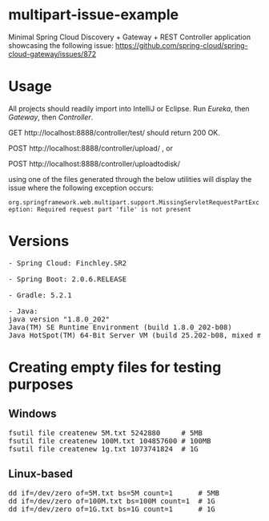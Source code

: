 # multipart-issue-example
Minimal Spring Cloud Discovery + Gateway + REST Controller application showcasing the following issue: https://github.com/spring-cloud/spring-cloud-gateway/issues/872

# Usage

All projects should readily import into IntelliJ or Eclipse. Run *Eureka*, then *Gateway*, then *Controller*.

GET http://localhost:8888/controller/test/ should return 200 OK.

POST http://localhost:8888/controller/upload/ , or

POST http://localhost:8888/controller/uploadtodisk/ 

using one of the files generated through the below utilities will display the issue where the following exception occurs:

`org.springframework.web.multipart.support.MissingServletRequestPartException: Required request part 'file' is not present`

# Versions
<pre>
- Spring Cloud: Finchley.SR2

- Spring Boot: 2.0.6.RELEASE

- Gradle: 5.2.1

- Java: 
java version "1.8.0_202"
Java(TM) SE Runtime Environment (build 1.8.0_202-b08)
Java HotSpot(TM) 64-Bit Server VM (build 25.202-b08, mixed mode)
</pre>

# Creating empty files for testing purposes

## Windows 

<pre>
fsutil file createnew 5M.txt 5242880     # 5MB
fsutil file createnew 100M.txt 104857600 # 100MB
fsutil file createnew 1g.txt 1073741824  # 1G
</pre>
## Linux-based

<pre>
dd if=/dev/zero of=5M.txt bs=5M count=1      # 5MB
dd if=/dev/zero of=100M.txt bs=100M count=1  # 1G
dd if=/dev/zero of=1G.txt bs=1G count=1      # 1G
</pre>
